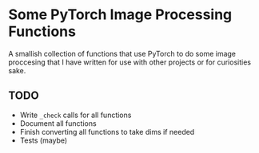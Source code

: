 # Some PyTorch Image Processing Functions

A smallish collection of functions that use PyTorch to do some image proccesing 
that I have written for use with other projects or for curiosities sake.

## TODO
 - Write `_check` calls for all functions
 - Document all functions
 - Finish converting all functions to take dims if needed
 - Tests (maybe)
